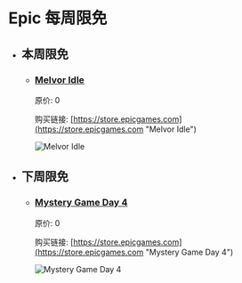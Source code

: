 # Epic 每周限免

- ## 本周限免


  - ### [Melvor Idle](https://store.epicgames.com "Melvor Idle")

    原价: 0

    购买链接: [https://store.epicgames.com](https://store.epicgames.com "Melvor Idle")

    ![Melvor Idle](https://cdn1.epicgames.com/offer/d5241c76f178492ea1540fce45616757/Free-Game-3-teaser_1920x1080-56b6434f5564766a6dc7a1d7fada8c18)


- ## 下周限免


  - ### [Mystery Game Day 4](https://store.epicgames.com "Mystery Game Day 4")

    原价: 0

    购买链接: [https://store.epicgames.com](https://store.epicgames.com "Mystery Game Day 4")

    ![Mystery Game Day 4](https://cdn1.epicgames.com/offer/d5241c76f178492ea1540fce45616757/Free-Game-4-teaser_1920x1080-065ec7d2df3372516e19d870bb2575eb)

